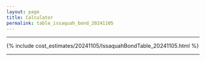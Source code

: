 ```yaml
---
layout: page
title: Calculator
permalink: table_issaquah_bond_20241105
---
```


___

{% include cost_estimates/20241105/IssaquahBondTable_20241105.html %}

___

